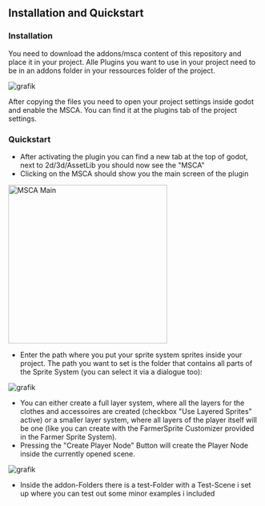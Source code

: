 ## Installation and Quickstart

### Installation
You need to download the addons/msca content of this repository and place it in your project. Alle Plugins you want to use in your project need to be in an addons folder in your ressources folder of the project.

![grafik](https://github.com/feendrache/Godot4_msca/assets/33016907/fa9a1dc5-0202-49e6-b597-23a11d219466)

After copying the files you need to open your project settings inside godot and enable the MSCA. You can find it at the plugins tab of the project settings.

### Quickstart
- After activating the plugin you can find a new tab at the top of godot, next to 2d/3d/AssetLib you should now see the "MSCA" 
- Clicking on the MSCA should show you the main screen of the plugin
<img width="317" alt="MSCA Main" src="https://github.com/feendrache/Godot4_msca/assets/33016907/1d65db2a-4529-4963-809b-ebb4b319abe9">

- Enter the path where you put your sprite system sprites inside your project. The path you want to set is the folder that contains all parts of the Sprite System (you can select it via a dialogue too):

![grafik](https://github.com/feendrache/Godot4_msca/assets/33016907/da528d26-ebf0-41bb-978e-1844fb00122f)


- You can either create a full layer system, where all the layers for the clothes and accessoires are created (checkbox "Use Layered Sprites" active) or a smaller layer system, where all layers of the player itself will be one (like you can create with the FarmerSprite Customizer provided in the Farmer Sprite System).
- Pressing the "Create Player Node" Button will create the Player Node inside the currently opened scene.

![grafik](https://github.com/feendrache/Godot4_msca/assets/33016907/5376654a-a5e8-4437-af67-2dd72aafc15e)

- Inside the addon-Folders there is a test-Folder with a Test-Scene i set up where you can test out some minor examples i included
